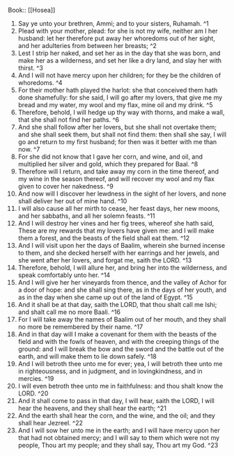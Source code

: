  Book:: [[Hosea]]
 1. Say ye unto your brethren, Ammi; and to your sisters, Ruhamah. ^1
 2. Plead with your mother, plead: for she is not my wife, neither am I her husband: let her therefore put away her whoredoms out of her sight, and her adulteries from between her breasts; ^2
 3. Lest I strip her naked, and set her as in the day that she was born, and make her as a wilderness, and set her like a dry land, and slay her with thirst. ^3
 4. And I will not have mercy upon her children; for they be the children of whoredoms. ^4
 5. For their mother hath played the harlot: she that conceived them hath done shamefully: for she said, I will go after my lovers, that give me my bread and my water, my wool and my flax, mine oil and my drink. ^5
 6. Therefore, behold, I will hedge up thy way with thorns, and make a wall, that she shall not find her paths. ^6
 7. And she shall follow after her lovers, but she shall not overtake them; and she shall seek them, but shall not find them: then shall she say, I will go and return to my first husband; for then was it better with me than now. ^7
 8. For she did not know that I gave her corn, and wine, and oil, and multiplied her silver and gold, which they prepared for Baal. ^8
 9. Therefore will I return, and take away my corn in the time thereof, and my wine in the season thereof, and will recover my wool and my flax given to cover her nakedness. ^9
 10. And now will I discover her lewdness in the sight of her lovers, and none shall deliver her out of mine hand. ^10
 11. I will also cause all her mirth to cease, her feast days, her new moons, and her sabbaths, and all her solemn feasts. ^11
 12. And I will destroy her vines and her fig trees, whereof she hath said, These are my rewards that my lovers have given me: and I will make them a forest, and the beasts of the field shall eat them. ^12
 13. And I will visit upon her the days of Baalim, wherein she burned incense to them, and she decked herself with her earrings and her jewels, and she went after her lovers, and forgat me, saith the LORD. ^13
 14. Therefore, behold, I will allure her, and bring her into the wilderness, and speak comfortably unto her. ^14
 15. And I will give her her vineyards from thence, and the valley of Achor for a door of hope: and she shall sing there, as in the days of her youth, and as in the day when she came up out of the land of Egypt. ^15
 16. And it shall be at that day, saith the LORD, that thou shalt call me Ishi; and shalt call me no more Baali. ^16
 17. For I will take away the names of Baalim out of her mouth, and they shall no more be remembered by their name. ^17
 18. And in that day will I make a covenant for them with the beasts of the field and with the fowls of heaven, and with the creeping things of the ground: and I will break the bow and the sword and the battle out of the earth, and will make them to lie down safely. ^18
 19. And I will betroth thee unto me for ever; yea, I will betroth thee unto me in righteousness, and in judgment, and in lovingkindness, and in mercies. ^19
 20. I will even betroth thee unto me in faithfulness: and thou shalt know the LORD. ^20
 21. And it shall come to pass in that day, I will hear, saith the LORD, I will hear the heavens, and they shall hear the earth; ^21
 22. And the earth shall hear the corn, and the wine, and the oil; and they shall hear Jezreel. ^22
 23. And I will sow her unto me in the earth; and I will have mercy upon her that had not obtained mercy; and I will say to them which were not my people, Thou art my people; and they shall say, Thou art my God. ^23
